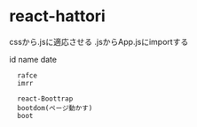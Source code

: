 # react-hattori


cssから.jsに適応させる
.jsからApp.jsにimportする

  <tr>
        <th>id</th>
        <th>name</th>
        <th>date</th>
      </tr>

      rafce
      imrr

      react-Boottrap
      bootdom(ページ動かす)
      boot